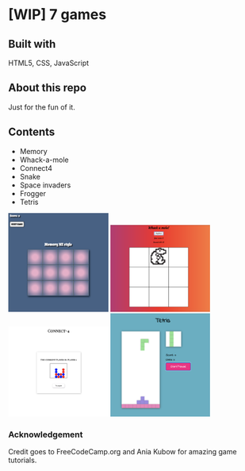 # [WIP] 7 games

## Built with
HTML5, CSS, JavaScript

## About this repo  
Just for the fun of it.  

## Contents  
* Memory
* Whack-a-mole
* Connect4
* Snake
* Space invaders
* Frogger
* Tetris  

<img src="./images/memory.png" alt="Image of Memory Game" width="40%">
<img src="./images/mole.png" alt="Image of Whack-a-mole" width="40%">
<img src="./images/connect4.png" alt="Image of Whack-a-mole" width="40%">
<img src="./images/tetris.png" alt="Image of Tetris Game" width="40%">

### Acknowledgement
Credit goes to FreeCodeCamp.org and Ania Kubow for amazing game tutorials.